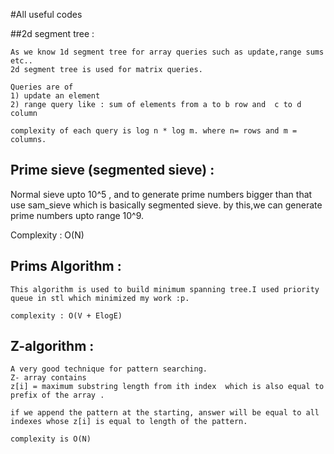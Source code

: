 #All useful codes 

##2d segment tree :
 	
	As we know 1d segment tree for array queries such as update,range sums etc..
	2d segment tree is used for matrix queries. 

	Queries are of 
	1) update an element
	2) range query like : sum of elements from a to b row and  c to d column   

	complexity of each query is log n * log m. where n= rows and m = columns. 

## Prime sieve (segmented sieve) :

   Normal sieve upto 10^5 , and to generate prime numbers bigger than that 
   use sam_sieve which is basically segmented sieve. by this,we can generate
   prime numbers upto range 10^9.

   Complexity : O(N)

## Prims Algorithm :

	This algorithm is used to build minimum spanning tree.I used priority
	queue in stl which minimized my work :p.

	complexity : O(V + ElogE)           


## Z-algorithm :
	
	A very good technique for pattern searching.
	Z- array contains 	   
	z[i] = maximum substring length from ith index  which is also equal to 
	prefix of the array .

	if we append the pattern at the starting, answer will be equal to all
	indexes whose z[i] is equal to length of the pattern.

	complexity is O(N) 




